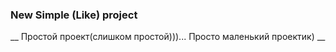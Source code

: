 ### New Simple (Like) project

__ Простой проект(слишком простой)))... Просто маленький проектик) __